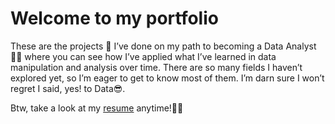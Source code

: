 # Welcome to my portfolio

These are the projects 📔 I’ve done on my path to becoming a Data Analyst👨‍💻 where you can see how I’ve applied what I’ve learned in data manipulation and analysis over time. There are so many fields I haven’t explored yet, so I’m eager to get to know most of them. I’m darn sure I won’t regret I said, yes! to Data😎.

Btw, take a look at my [resume](https://kind-stone-04621511e.1.azurestaticapps.net/) anytime!👨‍💻